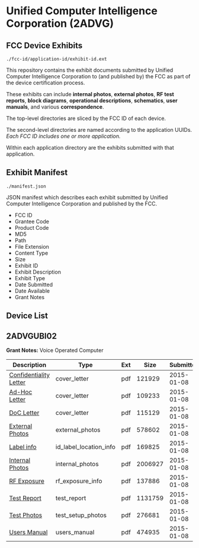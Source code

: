 # Unified Computer Intelligence Corporation (2ADVG)
## FCC Device Exhibits

```
./fcc-id/application-id/exhibit-id.ext
```

This repository contains the exhibit documents submitted by Unified Computer Intelligence Corporation to (and published by) the FCC as part of the device certification process.

These exhibits can include **internal photos**, **external photos**, **RF test reports**, **block diagrams**, **operational descriptions**, **schematics**, **user manuals**, and various **correspondence**.

The top-level directories are sliced by the FCC ID of each device.

The second-level directories are named according to the application UUIDs. *Each FCC ID includes one or more application.*

Within each application directory are the exhibits submitted with that application. 

## Exhibit Manifest

```
./manifest.json
```

JSON manifest which describes each exhibit submitted by Unified Computer Intelligence Corporation and published by the FCC.

- FCC ID
- Grantee Code
- Product Code
- MD5
- Path
- File Extension
- Content Type
- Size
- Exhibit ID
- Exhibit Description
- Exhibit Type
- Date Submitted
- Date Available
- Grant Notes

## Device List
## 2ADVGUBI02
**Grant Notes:** Voice Operated Computer

| Description | Type | Ext | Size | Submitted | Available |
| ----------- | ---- | --- | ---- | --------- | --------- |
| [Confidentiality Letter](2ADVGUBI02/576e292ef704d732ec5f8b8a7f1739e7/2495180.pdf) | cover_letter | pdf | 121929 | 2015-01-08 | 2015-01-08 |
| [Ad-Hoc Letter](2ADVGUBI02/576e292ef704d732ec5f8b8a7f1739e7/2495181.pdf) | cover_letter | pdf | 109233 | 2015-01-08 | 2015-01-08 |
| [DoC Letter](2ADVGUBI02/576e292ef704d732ec5f8b8a7f1739e7/2495182.pdf) | cover_letter | pdf | 115129 | 2015-01-08 | 2015-01-08 |
| [External Photos](2ADVGUBI02/576e292ef704d732ec5f8b8a7f1739e7/2495183.pdf) | external_photos | pdf | 578602 | 2015-01-08 | 2015-01-08 |
| [Label info](2ADVGUBI02/576e292ef704d732ec5f8b8a7f1739e7/2495185.pdf) | id_label_location_info | pdf | 169825 | 2015-01-08 | 2015-01-08 |
| [Internal Photos](2ADVGUBI02/576e292ef704d732ec5f8b8a7f1739e7/2495184.pdf) | internal_photos | pdf | 2006927 | 2015-01-08 | 2015-01-08 |
| [RF Exposure](2ADVGUBI02/576e292ef704d732ec5f8b8a7f1739e7/2495186.pdf) | rf_exposure_info | pdf | 137886 | 2015-01-08 | 2015-01-08 |
| [Test Report](2ADVGUBI02/576e292ef704d732ec5f8b8a7f1739e7/2495188.pdf) | test_report | pdf | 1131759 | 2015-01-08 | 2015-01-08 |
| [Test Photos](2ADVGUBI02/576e292ef704d732ec5f8b8a7f1739e7/2495187.pdf) | test_setup_photos | pdf | 276681 | 2015-01-08 | 2015-01-08 |
| [Users Manual](2ADVGUBI02/576e292ef704d732ec5f8b8a7f1739e7/2495189.pdf) | users_manual | pdf | 474935 | 2015-01-08 | 2015-01-08 |
